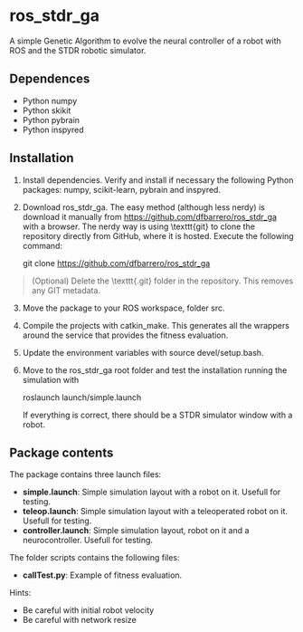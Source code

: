 # ros_stdr_ga
A simple Genetic Algorithm to evolve the neural controller of a robot with ROS and the STDR robotic simulator.

## Dependences 
* Python numpy
* Python skikit
* Python pybrain
* Python inspyred

## Installation
1. Install dependencies. Verify and install if necessary the following Python packages: numpy, scikit-learn, pybrain and inspyred.

2. Download ros\_stdr\_ga. The easy method (although less nerdy) is download it manually from https://github.com/dfbarrero/ros_stdr_ga with a browser. The nerdy way is using \texttt{git} to clone the repository directly from GitHub, where it is hosted. Execute the following command:

    git clone https://github.com/dfbarrero/ros_stdr_ga
    
> (Optional) Delete the \texttt{.git} folder in the repository. This removes any GIT metadata.

3. Move the package to your ROS workspace, folder src.

4. Compile the projects with catkin_make. This generates all the wrappers around the service that provides the fitness evaluation.

5. Update the environment variables with source devel/setup.bash.

6. Move to the ros_stdr_ga root folder and test the installation running the simulation with

     roslaunch launch/simple.launch

    If everything is correct, there should be a STDR simulator window with a robot.

## Package contents
The package contains three launch files:

* **simple.launch**: Simple simulation layout with a robot on it. Usefull for testing.
* **teleop.launch**: Simple simulation layout with a teleoperated robot on it. Usefull for testing.
* **controller.launch**: Simple simulation layout, robot on it and a neurocontroller. Usefull for testing.

The folder scripts contains the following files:

* **callTest.py**: Example of fitness evaluation.

Hints:

* Be careful with initial robot velocity
* Be careful with network resize


